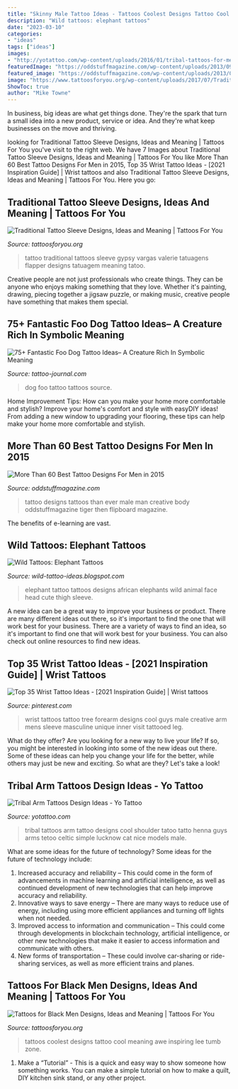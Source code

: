 ```yaml
---
title: "Skinny Male Tattoo Ideas - Tattoos Coolest Designs Tattoo Cool Meaning Awe Inspiring Lee Tumb Zone"
description: "Wild tattoos: elephant tattoos"
date: "2023-03-10"
categories:
- "ideas"
tags: ["ideas"]
images:
- "http://yotattoo.com/wp-content/uploads/2016/01/tribal-tattoos-for-men-on-arm.jpg"
featuredImage: "https://oddstuffmagazine.com/wp-content/uploads/2013/09/Best-tattoo-designs-for-Men-28-504x800.jpg"
featured_image: "https://oddstuffmagazine.com/wp-content/uploads/2013/09/Best-tattoo-designs-for-Men-28-504x800.jpg"
image: "https://www.tattoosforyou.org/wp-content/uploads/2017/07/Traditional-Tattoo-Sleeve-Women.jpg"
ShowToc: true
author: "Mike Towne"
---
```



In business, big ideas are what get things done. They're the spark that turn a small idea into a new product, service or idea. And they're what keep businesses on the move and thriving.

	

		
looking for Traditional Tattoo Sleeve Designs, Ideas and Meaning | Tattoos For You you've visit to the right web. We have 7 Images about Traditional Tattoo Sleeve Designs, Ideas and Meaning | Tattoos For You like More Than 60 Best Tattoo Designs For Men in 2015, Top 35 Wrist Tattoo Ideas - [2021 Inspiration Guide] | Wrist tattoos and also Traditional Tattoo Sleeve Designs, Ideas and Meaning | Tattoos For You. Here you go:
		
    
## Traditional Tattoo Sleeve Designs, Ideas And Meaning | Tattoos For You

<img loading=lazy src="https://www.tattoosforyou.org/wp-content/uploads/2017/07/Traditional-Tattoo-Sleeve-Women.jpg" onerror="this.onerror=null;this.src='https://tse4.mm.bing.net/th?id=OIP.99OgyltmACX1_4Ph50rtowHaJ4&amp;pid=15.1';" alt="Traditional Tattoo Sleeve Designs, Ideas and Meaning | Tattoos For You">

_Source: tattoosforyou.org_

>tattoo traditional tattoos sleeve gypsy vargas valerie tatuagens flapper designs tatuagem meaning tatoo. 

	

Creative people are not just professionals who create things. They can be anyone who enjoys making something that they love. Whether it's painting, drawing, piecing together a jigsaw puzzle, or making music, creative people have something that makes them special.

    
## 75+ Fantastic Foo Dog Tattoo Ideas– A Creature Rich In Symbolic Meaning

<img loading=lazy src="https://tattoo-journal.com/wp-content/uploads/2016/08/foo-dog-tattoo41-650x650.jpg" onerror="this.onerror=null;this.src='https://tse2.mm.bing.net/th?id=OIP.ACjuiZJlUSOlUxi-pgfmRQHaHa&amp;pid=15.1';" alt="75+ Fantastic Foo Dog Tattoo Ideas– A Creature Rich In Symbolic Meaning">

_Source: tattoo-journal.com_

>dog foo tattoo tattoos source. 

	

Home Improvement Tips: How can you make your home more comfortable and stylish?
Improve your home's comfort and style with easyDIY ideas! From adding a new window to upgrading your flooring, these tips can help make your home more comfortable and stylish.

    
## More Than 60 Best Tattoo Designs For Men In 2015

<img loading=lazy src="https://oddstuffmagazine.com/wp-content/uploads/2013/09/Best-tattoo-designs-for-Men-28-504x800.jpg" onerror="this.onerror=null;this.src='https://tse4.mm.bing.net/th?id=OIP.ubuyrPhYuy_oD-frMQuqXAHaLw&amp;pid=15.1';" alt="More Than 60 Best Tattoo Designs For Men in 2015">

_Source: oddstuffmagazine.com_

>tattoo designs tattoos than ever male man creative body oddstuffmagazine tiger then flipboard magazine. 

	

The benefits of e-learning are vast.

    
## Wild Tattoos: Elephant Tattoos

<img loading=lazy src="http://3.bp.blogspot.com/-U7X0Xp-syz4/UNB82r7eE3I/AAAAAAAABZo/p6oOxVlO5s8/s1600/700_elephant-tattoo-designs-1427212590.jpg" onerror="this.onerror=null;this.src='https://tse4.mm.bing.net/th?id=OIP.ms76XjtsUitj3EWWOgYh7gHaJ9&amp;pid=15.1';" alt="Wild Tattoos: Elephant Tattoos">

_Source: wild-tattoo-ideas.blogspot.com_

>elephant tattoo tattoos designs african elephants wild animal face head cute thigh sleeve. 

	

A new idea can be a great way to improve your business or product. There are many different ideas out there, so it's important to find the one that will work best for your business. There are a variety of ways to find an idea, so it's important to find one that will work best for your business. You can also check out online resources to find new ideas.

    
## Top 35 Wrist Tattoo Ideas - [2021 Inspiration Guide] | Wrist Tattoos

<img loading=lazy src="https://i.pinimg.com/736x/4c/7f/60/4c7f6027a684b4fb280833fc54289d4c.jpg" onerror="this.onerror=null;this.src='https://tse2.mm.bing.net/th?id=OIP.cXnemHDK8i_zYGBP5ByhzgAAAA&amp;pid=15.1';" alt="Top 35 Wrist Tattoo Ideas - [2021 Inspiration Guide] | Wrist tattoos">

_Source: pinterest.com_

>wrist tattoos tattoo tree forearm designs cool guys male creative arm mens sleeve masculine unique inner visit tattooed leg. 

	

What do they offer?
Are you looking for a new way to live your life? If so, you might be interested in looking into some of the new ideas out there. Some of these ideas can help you change your life for the better, while others may just be new and exciting. So what are they? Let's take a look!

    
## Tribal Arm Tattoos Design Ideas - Yo Tattoo

<img loading=lazy src="http://yotattoo.com/wp-content/uploads/2016/01/tribal-tattoos-for-men-on-arm.jpg" onerror="this.onerror=null;this.src='https://tse3.mm.bing.net/th?id=OIP.aYq-crDHBbl9i03b7Vje0QHaI5&amp;pid=15.1';" alt="Tribal Arm Tattoos Design Ideas - Yo Tattoo">

_Source: yotattoo.com_

>tribal tattoos arm tattoo designs cool shoulder tatoo tatto henna guys arms tetoo celtic simple lucknow cat nice models male. 

	

What are some ideas for the future of technology?
Some ideas for the future of technology include: 
1. Increased accuracy and reliability – This could come in the form of advancements in machine learning and artificial intelligence, as well as continued development of new technologies that can help improve accuracy and reliability. 
2. Innovative ways to save energy – There are many ways to reduce use of energy, including using more efficient appliances and turning off lights when not needed. 
3. Improved access to information and communication – This could come through developments in blockchain technology, artificial intelligence, or other new technologies that make it easier to access information and communicate with others. 
4. New forms of transportation – These could involve car-sharing or ride-sharing services, as well as more efficient trains and planes.

    
## Tattoos For Black Men Designs, Ideas And Meaning | Tattoos For You

<img loading=lazy src="https://www.tattoosforyou.org/wp-content/uploads/2017/12/Tattoos-for-Men-Black.jpg" onerror="this.onerror=null;this.src='https://tse4.mm.bing.net/th?id=OIP.rDctW4sW7u2wzTrnjLk-fwHaJ-&amp;pid=15.1';" alt="Tattoos for Black Men Designs, Ideas and Meaning | Tattoos For You">

_Source: tattoosforyou.org_

>tattoos coolest designs tattoo cool meaning awe inspiring lee tumb zone. 

	

1. Make a “Tutorial” - This is a quick and easy way to show someone how something works. You can make a simple tutorial on how to make a quilt, DIY kitchen sink stand, or any other project. 

